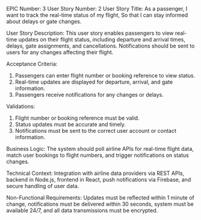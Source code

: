 EPIC Number: 3
User Story Number: 2
User Story Title: As a passenger, I want to track the real-time status of my flight, So that I can stay informed about delays or gate changes.

User Story Description: This user story enables passengers to view real-time updates on their flight status, including departure and arrival times, delays, gate assignments, and cancellations. Notifications should be sent to users for any changes affecting their flight.

Acceptance Criteria:
1. Passengers can enter flight number or booking reference to view status.
2. Real-time updates are displayed for departure, arrival, and gate information.
3. Passengers receive notifications for any changes or delays.

Validations:
1. Flight number or booking reference must be valid.
2. Status updates must be accurate and timely.
3. Notifications must be sent to the correct user account or contact information.

Business Logic: The system should poll airline APIs for real-time flight data, match user bookings to flight numbers, and trigger notifications on status changes.

Technical Context: Integration with airline data providers via REST APIs, backend in Node.js, frontend in React, push notifications via Firebase, and secure handling of user data.

Non-Functional Requirements: Updates must be reflected within 1 minute of change, notifications must be delivered within 30 seconds, system must be available 24/7, and all data transmissions must be encrypted.